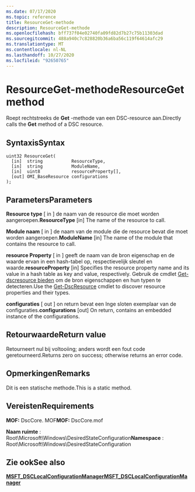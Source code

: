 ```yaml
---
ms.date: 07/17/2020
ms.topic: reference
title: ResourceGet-methode
description: ResourceGet-methode
ms.openlocfilehash: bff737f04e02740fa09fd82d7b27c75b11303dad
ms.sourcegitcommit: 488a940c7c828820b36a6ba56c119f64614afc29
ms.translationtype: MT
ms.contentlocale: nl-NL
ms.lasthandoff: 10/27/2020
ms.locfileid: "92650765"
---
```

# <a name="resourceget-method"></a><span data-ttu-id="e7ac0-103">ResourceGet-methode</span><span class="sxs-lookup"><span data-stu-id="e7ac0-103">ResourceGet method</span></span>

<span data-ttu-id="e7ac0-104">Roept rechtstreeks de **Get** -methode van een DSC-resource aan.</span><span class="sxs-lookup"><span data-stu-id="e7ac0-104">Directly calls the **Get** method of a DSC resource.</span></span>

## <a name="syntax"></a><span data-ttu-id="e7ac0-105">Syntaxis</span><span class="sxs-lookup"><span data-stu-id="e7ac0-105">Syntax</span></span>

```mof
uint32 ResourceGet(
  [in]  string           ResourceType,
  [in]  string           ModuleName,
  [in]  uint8            resourceProperty[],
  [out] OMI_BaseResource configurations
);
```

## <a name="parameters"></a><span data-ttu-id="e7ac0-106">Parameters</span><span class="sxs-lookup"><span data-stu-id="e7ac0-106">Parameters</span></span>

<span data-ttu-id="e7ac0-107">**Resource type** \[ in \] de naam van de resource die moet worden aangeroepen.</span><span class="sxs-lookup"><span data-stu-id="e7ac0-107">**ResourceType** \[in\] The name of the resource to call.</span></span>

<span data-ttu-id="e7ac0-108">**Module naam** \[ in \] de naam van de module die de resource bevat die moet worden aangeroepen.</span><span class="sxs-lookup"><span data-stu-id="e7ac0-108">**ModuleName** \[in\] The name of the module that contains the resource to call.</span></span>

<span data-ttu-id="e7ac0-109">**resource Property** \[ in \] geeft de naam van de bron eigenschap en de waarde ervan in een hash-tabel op, respectievelijk sleutel en waarde.</span><span class="sxs-lookup"><span data-stu-id="e7ac0-109">**resourceProperty** \[in\] Specifies the resource property name and its value in a hash table as key and value, respectively.</span></span> <span data-ttu-id="e7ac0-110">Gebruik de cmdlet [Get-dscresource bieden](/powershell/module/PSDesiredStateConfiguration/Get-DscResource) om de bron eigenschappen en hun typen te detecteren.</span><span class="sxs-lookup"><span data-stu-id="e7ac0-110">Use the [Get-DscResource](/powershell/module/PSDesiredStateConfiguration/Get-DscResource) cmdlet to discover resource properties and their types.</span></span>

<span data-ttu-id="e7ac0-111">**configuraties** \[ out \] on return bevat een Inge sloten exemplaar van de configuraties.</span><span class="sxs-lookup"><span data-stu-id="e7ac0-111">**configurations** \[out\] On return, contains an embedded instance of the configurations.</span></span>

## <a name="return-value"></a><span data-ttu-id="e7ac0-112">Retourwaarde</span><span class="sxs-lookup"><span data-stu-id="e7ac0-112">Return value</span></span>

<span data-ttu-id="e7ac0-113">Retourneert nul bij voltooiing; anders wordt een fout code geretourneerd.</span><span class="sxs-lookup"><span data-stu-id="e7ac0-113">Returns zero on success; otherwise returns an error code.</span></span>

## <a name="remarks"></a><span data-ttu-id="e7ac0-114">Opmerkingen</span><span class="sxs-lookup"><span data-stu-id="e7ac0-114">Remarks</span></span>

<span data-ttu-id="e7ac0-115">Dit is een statische methode.</span><span class="sxs-lookup"><span data-stu-id="e7ac0-115">This is a static method.</span></span>

## <a name="requirements"></a><span data-ttu-id="e7ac0-116">Vereisten</span><span class="sxs-lookup"><span data-stu-id="e7ac0-116">Requirements</span></span>

<span data-ttu-id="e7ac0-117">**MOF:** DscCore. MOF</span><span class="sxs-lookup"><span data-stu-id="e7ac0-117">**MOF:** DscCore.mof</span></span>

<span data-ttu-id="e7ac0-118">**Naam ruimte** : Root\Microsoft\Windows\DesiredStateConfiguration</span><span class="sxs-lookup"><span data-stu-id="e7ac0-118">**Namespace** : Root\Microsoft\Windows\DesiredStateConfiguration</span></span>

## <a name="see-also"></a><span data-ttu-id="e7ac0-119">Zie ook</span><span class="sxs-lookup"><span data-stu-id="e7ac0-119">See also</span></span>

[<span data-ttu-id="e7ac0-120">**MSFT_DSCLocalConfigurationManager**</span><span class="sxs-lookup"><span data-stu-id="e7ac0-120">**MSFT_DSCLocalConfigurationManager**</span></span>](msft-dsclocalconfigurationmanager.md)
